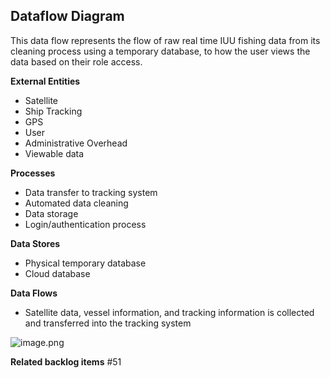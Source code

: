 ## **Dataflow Diagram**
 This data flow represents the flow of raw real time IUU fishing data from its cleaning process using a temporary database, to how the user views the data based on their role access.


**External Entities**
- Satellite
- Ship Tracking
- GPS
- User
- Administrative Overhead
- Viewable data

**Processes**
- Data transfer to tracking system
- Automated data cleaning
- Data storage
- Login/authentication process

**Data Stores**
- Physical temporary database
- Cloud database

**Data Flows**
- Satellite data, vessel information, and tracking information is collected and transferred into the tracking system

![image.png](/.attachments/image-113a46e3-ef20-4988-9cd3-77f4e708bfd3.png)


**Related backlog items**
#51